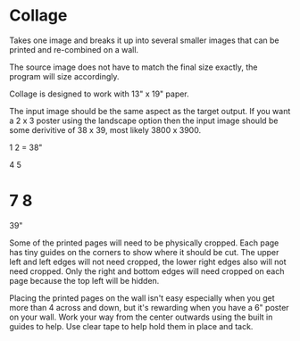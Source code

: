 # Collage
Takes one image and breaks it up into several smaller images that can be printed and re-combined on a wall.

The source image does not have to match the final size exactly, the program will size accordingly.

Collage is designed to work with 13" x 19" paper.

The input image should be the same aspect as the target output. If you want a 2 x 3 poster using the landscape option then the input image should be some derivitive of 38 x 39, most likely 3800 x 3900.

1  2  = 38"

4  5 

7  8 
= 
39"

Some of the printed pages will need to be physically cropped. Each page has tiny guides on the corners to show where it should be cut. The upper left and left edges will not need cropped, the lower right edges also will not need cropped.  Only the right and bottom edges will need cropped on each page because the top left will be hidden.

Placing the printed pages on the wall isn't easy especially when you get more than 4 across and down, but it's rewarding when you have a 6" poster on your wall.  Work your way from the center outwards using the built in guides to help.  Use clear tape to help hold them in place and tack.

